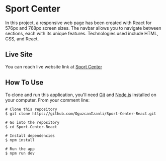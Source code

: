 # Sport Center

In this project, a responsive web page has been created with React for 576px and 768px screen sizes. The navbar allows you to navigate between sections, each with its unique features. Technologies used include HTML, CSS, and React.

## Live Site
You can reach live website link at [Sport Center](https://powerfullsportcenterreact.netlify.app/)

## How To Use
To clone and run this application, you'll need [Git](https://git-scm.com/) and [Node.js](https://nodejs.org/en) installed on your computer.
From your comment line:

```
# Clone this repository
$ git clone https://github.com/OguzcanIzanli/Sport-Center-React.git

# Go into the repository
$ cd Sport-Center-React

# Install dependencies
$ npm install

# Run the app
$ npm run dev
```
